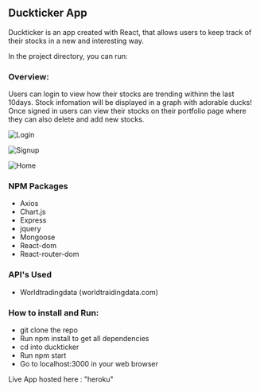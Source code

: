 ## Duckticker App

Duckticker is an app created with React, that allows users to keep track of their stocks in a new and interesting way.

In the project directory, you can run:

### Overview:

Users can login to view how their stocks  are trending withinn the last 10days. Stock infomation will be displayed in a graph with adorable ducks!
Once signed in users can view their stocks on their portfolio page where they can also delete and add new stocks.

![Login](https://user-images.githubusercontent.com/55859138/77607414-7b11a780-6ed7-11ea-8fd9-1bab64cfb00f.png)

![Signup](https://user-images.githubusercontent.com/55859138/77607435-89f85a00-6ed7-11ea-9d00-a1aca24ceb2b.png)

![Home](https://user-images.githubusercontent.com/55859138/77607440-8e247780-6ed7-11ea-89d9-6982a92717c1.png)

### NPM Packages
- Axios
- Chart.js
- Express
- jquery
- Mongoose
- React-dom
- React-router-dom


### API's Used
- Worldtradingdata  (worldtraidingdata.com)


### How to install and Run:
- git clone the repo
- Run npm install to get all dependencies
- cd into duckticker
- Run npm start
- Go to localhost:3000 in your web browser

Live App hosted here : "heroku"

